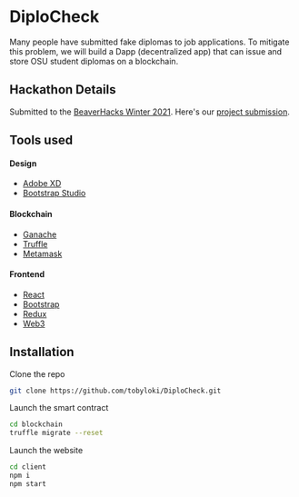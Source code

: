 # DiploCheck
Many people have submitted fake diplomas to job applications. To mitigate this problem, we will build a Dapp (decentralized app) that can issue and store OSU student diplomas on a blockchain.

## Hackathon Details
Submitted to the [BeaverHacks Winter 2021](https://beaverhacks-winter-2021.devpost.com/). Here's our [project submission](https://devpost.com/software/diplocheck).

## Tools used
#### Design
- [Adobe XD](https://www.adobe.com/products/xd.html)
- [Bootstrap Studio](https://bootstrapstudio.io/)
#### Blockchain
- [Ganache](https://www.trufflesuite.com/ganache)
- [Truffle](https://www.trufflesuite.com/truffle)
- [Metamask](https://metamask.io/)
#### Frontend
- [React](https://reactjs.org/)
- [Bootstrap](https://getbootstrap.com/)
- [Redux](https://react-redux.js.org/)
- [Web3](https://web3js.readthedocs.io/en/v1.3.0/)

## Installation
Clone the repo
```bash
git clone https://github.com/tobyloki/DiploCheck.git
```
Launch the smart contract
```bash
cd blockchain
truffle migrate --reset
```
Launch the website
```bash
cd client
npm i
npm start
```
